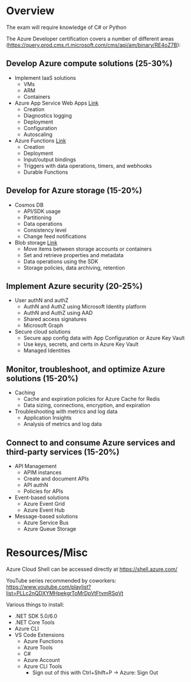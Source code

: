 # Overview
The exam will require knowledge of C# or Python

The Azure Developer certification covers a number of different areas (https://query.prod.cms.rt.microsoft.com/cms/api/am/binary/RE4oZ7B):

## Develop Azure compute solutions (25-30%)
- Implement IaaS solutions
  - VMs
  - ARM
  - Containers
- Azure App Service Web Apps [Link](Azure%20App%20Service.md)
  - Creation
  - Diagnostics logging
  - Deployment
  - Configuration
  - Autoscaling
- Azure Functions [Link](Azure%20Functions.md)
  - Creation
  - Deployment
  - Input/output bindings
  - Triggers with data operations, timers, and webhooks
  - Durable Functions

## Develop for Azure storage (15-20%)
- Cosmos DB
  - API/SDK usage
  - Partitioning
  - Data operations
  - Consistency level
  - Change feed notifications
- Blob storage [Link](Azure%20Blob%20Storage.md)
  - Move items between storage accounts or containers
  - Set and retrieve properties and metadata
  - Data operations using the SDK
  - Storage policies, data archiving, retention

## Implement Azure security (20-25%)
- User authN and authZ
  - AuthN and AuthZ using Microsoft Identity platform
  - AuthN and AuthZ using AAD
  - Shared access signatures
  - Microsoft Graph
- Secure cloud solutions
  - Secure app config data with App Configuration or Azure Key Vault
  - Use keys, secrets, and certs in Azure Key Vault
  - Managed Identities

## Monitor, troubleshoot, and optimize Azure solutions (15-20%)
- Caching
  - Cache and expiration policies for Azure Cache for Redis
  - Data sizing, connections, encryption, and expiration
- Troubleshooting with metrics and log data
  - Application Insights
  - Analysis of metrics and log data

## Connect to and consume Azure services and third-party services (15-20%)
- API Management
  - APIM instances
  - Create and document APIs
  - API authN
  - Policies for APIs
- Event-based solutions
  - Azure Event Grid
  - Azure Event Hub
- Message-based solutions
  - Azure Service Bus
  - Azure Queue Storage

# Resources/Misc
Azure Cloud Shell can be accessed directly at https://shell.azure.com/

YouTube series recommended by coworkers: https://www.youtube.com/playlist?list=PLLc2nQDXYMHpekgrToMrDpVtFtvmRSqVt

Various things to install:
- .NET SDK 5.0/6.0
- .NET Core Tools
- Azure CLI
- VS Code Extensions
  - Azure Functions
  - Azure Tools
  - C#
  - Azure Account
  - Azure CLI Tools
    - Sign out of this with Ctrl+Shift+P -> Azure: Sign Out